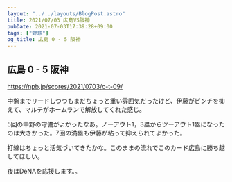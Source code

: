 ```yaml
---
layout: "../../layouts/BlogPost.astro"
title: 2021/07/03 広島VS阪神
pubDate: 2021-07-03T17:39:28+09:00
tags: ["野球"]
og_title: 広島 0 - 5 阪神
---
```


## 広島 0 - 5 阪神

https://npb.jp/scores/2021/0703/c-t-09/


中盤までリードしつつもまだちょっと重い雰囲気だったけど、伊藤がピンチを抑えて、マルテがホームランで解放してくれた感じ。

5回の中野の守備がよかったなあ。ノーアウト1，3塁からツーアウト1塁になったのは大きかった。7回の満塁も伊藤が粘って抑えられてよかった。

打線はちょっと活気づいてきたかな。このままの流れでこのカード広島に勝ち越してほしい。

夜はDeNAを応援します。。